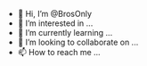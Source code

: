 - 👋 Hi, I’m @BrosOnly
- 👀 I’m interested in ...
- 🌱 I’m currently learning ...
- 💞️ I’m looking to collaborate on ...
- 📫 How to reach me ...

<!---
BrosOnly/BrosOnly is a ✨ special ✨ repository because its `README.md` (this file) appears on your GitHub profile.
You can click the Preview link to take a look at your changes.
--->
